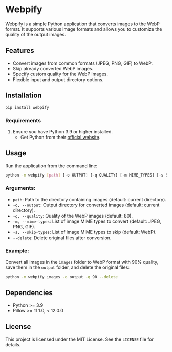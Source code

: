 # Webpify

Webpify is a simple Python application that converts images to the WebP format. It supports various image formats and allows you to customize the quality of the output images.

## Features
- Convert images from common formats (JPEG, PNG, GIF) to WebP.
- Skip already converted WebP images.
- Specify custom quality for the WebP images.
- Flexible input and output directory options.

## Installation
```bash
pip install webpify
```
### Requirements
1. Ensure you have Python 3.9 or higher installed. 
   - Get Python from their [official website](https://www.python.org/downloads/).



## Usage

Run the application from the command line:

```bash
python -m webpify [path] [-o OUTPUT] [-q QUALITY] [-m MIME_TYPES] [-s SKIP_TYPES] [--delete]
```

### Arguments:
- `path`: Path to the directory containing images (default: current directory).
- `-o, --output`: Output directory for converted images (default: current directory).
- `-q, --quality`: Quality of the WebP images (default: 80).
- `-m, --mime-types`: List of image MIME types to convert (default: JPEG, PNG, GIF).
- `-s, --skip-types`: List of image MIME types to skip (default: WebP).
- `--delete`: Delete original files after conversion.

### Example:
Convert all images in the `images` folder to WebP format with 90% quality, save them in the `output` folder, and delete the original files:

```bash
python -m webpify images -o output -q 90 --delete
```

## Dependencies
- Python >= 3.9
- Pillow >= 11.1.0, < 12.0.0

## License

This project is licensed under the MIT License. See the `LICENSE` file for details.